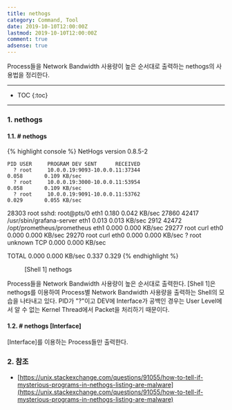 ```yaml
---
title: nethogs
category: Command, Tool
date: 2019-10-10T12:00:00Z
lastmod: 2019-10-10T12:00:00Z
comment: true
adsense: true
---
```


Process들을 Network Bandwidth 사용량이 높은 순서대로 출력하는 nethogs의 사용법을 정리한다.

***

* TOC
{:toc}

***

### 1. nethogs

#### 1.1. # nethogs

{% highlight console %}
NetHogs version 0.8.5-2

    PID USER     PROGRAM DEV SENT      RECEIVED
      ? root     10.0.0.19:9093-10.0.0.11:37344                             0.058       0.109 KB/sec
      ? root     10.0.0.19:3000-10.0.0.11:53954                             0.058       0.109 KB/sec
      ? root     10.0.0.19:9091-10.0.0.11:53762                             0.029       0.055 KB/sec
  28303 root     sshd: root@pts/0                               eth1        0.180       0.042 KB/sec
  27860 42417    /usr/sbin/grafana-server                       eth1        0.013       0.013 KB/sec
   2912 42472    /opt/prometheus/prometheus                     eth1        0.000       0.000 KB/sec
  29277 root     curl                                           eth0        0.000       0.000 KB/sec
  29270 root     curl                                           eth0        0.000       0.000 KB/sec
      ? root     unknown TCP                                                0.000       0.000 KB/sec

  TOTAL 0.000 0.000 KB/sec                                                  0.337       0.329
{% endhighlight %}
<figure>
<figcaption class="caption">[Shell 1] nethogs</figcaption>
</figure>

Process들을 Network Bandwidth 사용량이 높은 순서대로 출력한다. [Shell 1]은 nethogs를 이용하여 Process별 Network Bandwidth 사용량을 출력하는 Shell의 모습을 나타내고 있다. PID가 "?"이고 DEV에 Interface가 공백인 경우는 User Level에서 알 수 없는 Kernel Thread에서 Packet을 처리하기 때문이다.

#### 1.2. # nethogs [Interface]

[Interface]를 이용하는 Process들만 출력한다.

### 2. 참조
* [https://unix.stackexchange.com/questions/91055/how-to-tell-if-mysterious-programs-in-nethogs-listing-are-malware](https://unix.stackexchange.com/questions/91055/how-to-tell-if-mysterious-programs-in-nethogs-listing-are-malware)


